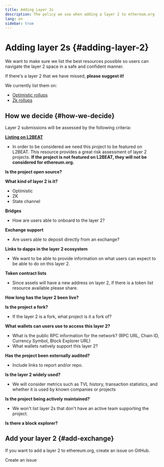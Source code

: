 ```yaml
---
title: Adding Layer 2s
description: The policy we use when adding a layer 2 to ethereum.org
lang: en
sidebar: true
---
```


# Adding layer 2s {#adding-layer-2}

We want to make sure we list the best resources possible so users can navigate the layer 2 space in a safe and confident manner.

If there's a layer 2 that we have missed, **please suggest it!**

We currently list them on:

- [Optimistic rollups](/developers/docs/scaling/optimistic-rollups/)
- [Zk rollups](/developers/docs/scaling/zk-rollups/)
<!-- TODO: Add layer-2 page -->

## How we decide {#how-we-decide}

Layer 2 submissions will be assessed by the following criteria:

**[Listing on L2BEAT](https://l2beat.com)**

- In order to be considered we need this project to be featured on L2BEAT. This resource provides a great risk assessment of layer 2 projects. **If the project is not featured on L2BEAT, they will not be considered for ethereum.org.**

**Is the project open source?**

**What kind of layer 2 is it?**

- Optimistic
- ZK
- State channel

**Bridges**

- How are users able to onboard to the layer 2?

**Exchange support**

- Are users able to deposit directly from an exchange?

**Links to dapps in the layer 2 ecosystem**

- We want to be able to provide information on what users can expect to be able to do on this layer 2.

**Token contract lists**

- Since assets will have a new address on layer 2, if there is a token list resource available please share.

**How long has the layer 2 been live?**

**Is the project a fork?**

- If the layer 2 is a fork, what project is it a fork of?

**What wallets can users use to access this layer 2?**

- What is the public RPC information for the network? (RPC URL, Chain ID, Currency Symbol, Block Explorer URL)
- What wallets natively support this layer 2?

**Has the project been externally audited?**

- Include links to report and/or repo.

**Is the layer 2 widely used?**

- We will consider metrics such as TVL history, transaction statistics, and whether it is used by known companies or projects

**Is the project being actively maintained?**

- We won't list layer 2s that don't have an active team supporting the project.

**Is there a block explorer?**

## Add your layer 2 {#add-exchange}

If you want to add a layer 2 to ethereum.org, create an issue on GitHub.

<ButtonLink to="https://github.com/ethereum/ethereum-org-website/issues/new?&template=suggest_layer2.md">
  Create an issue
</ButtonLink>
